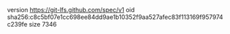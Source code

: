 version https://git-lfs.github.com/spec/v1
oid sha256:c8c5bf07e1cc698ee84dd9ae1b10352f9aa527afec83f113169f957974c239fe
size 7346

